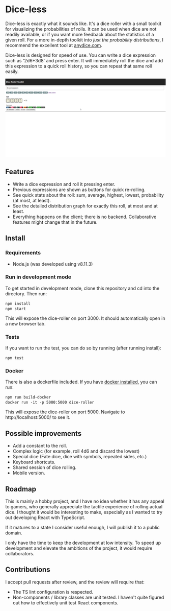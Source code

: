 # Dice-less

Dice-less is exactly what it sounds like. It's a dice roller with a small toolkit for visualizing the probabilities of rolls. It can be used when dice are not readily available, or if you want more feedback about the statistics of a given roll. For a more in-depth toolkit into _just the probability distributions_, I recommend the excellent tool at [anydice.com](https://anydice.com/).

Dice-less is designed for speed of use. You can write a dice expression such as '2d6+3d8' and press enter. It will immediately roll the dice and add this expression to a quick roll history, so you can repeat that same roll easily.

![screenshot](res/screen.gif)

## Features

- Write a dice expression and roll it pressing enter.
- Previous expressions are shown as buttons for quick re-rolling.
- See quick stats about the roll: sum, average, highest, lowest, probability (at most, at least).
- See the detailed distribution graph for exactly this roll, at most and at least.
- Everything happens on the client; there is no backend. Collaborative features might change that in the future.

## Install

### Requirements

- Node.js (was developed using v8.11.3)

### Run in development mode

To get started in development mode, clone this repository and cd into the directory. Then run:

```shell
npm install
npm start
```

This will expose the dice-roller on port 3000. It should automatically open in a new browser tab.

### Tests

If you want to run the test, you can do so by running (after running install):

```shell
npm test
```

### Docker

There is also a dockerfile included. If you have [docker installed](https://docs.docker.com/install/), you can run:

```shell
npm run build-docker
docker run -it -p 5000:5000 dice-roller
```

This will expose the dice-roller on port 5000. Navigate to http://localhost:5000/ to see it.

## Possible improvements

- Add a constant to the roll.
- Complex logic (for example, roll 4d6 and discard the lowest)
- Special dice (Fate dice, dice with symbols, repeated sides, etc.)
- Keyboard shortcuts.
- Shared session of dice rolling.
- Mobile version.

## Roadmap

This is mainly a hobby project, and I have no idea whether it has any appeal to gamers, who generally appreciate the tactile experience of rolling actual dice. I thought it would be interesting to make, especially as I wanted to try out developing React with TypeScript.

If it matures to a state I consider useful enough, I will publish it to a public domain.

I only have the time to keep the development at low intensity. To speed up development and elevate the ambitions of the project, it would require collaborators.

## Contributions

I accept pull requests after review, and the review will require that:

- The TS lint configuration is respected.
- Non-components / library classes are unit tested. I haven't quite figured out how to effectively unit test React components.